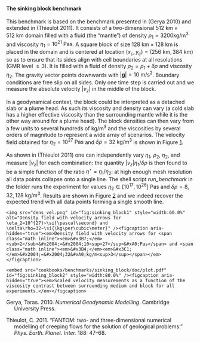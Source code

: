 #### The sinking block benchmark

This benchmark is based on the benchmark presented in (Gerya 2010) and
extended in (Thieulot 2011). It consists of a two-dimensional
$512~\si{\km}\times 512~\si{\km}$ domain filled with a fluid (the
&ldquo;mantle&rdquo;) of density $\rho_1=3200\si{\kg\per\cubic\meter}$ and
viscosity $\eta_1=10^{21}~\si{\pascal\second}$. A square block of size
$128~\si{\km}\times 128~\si{\km}$ is placed in the domain and is centered at
location $(x_c,y_c)=(256~\si{\km},384~\si{\km})$ so as to ensure that its
sides align with cell boundaries at all resolutions (GMR level $\geq 3$). It
is filled with a fluid of density $\rho_2=\rho_1+\delta \rho$ and viscosity
$\eta_2$. The gravity vector points downwards with
$|\boldsymbol{g}|=10~\si{\meter\per\square\second}$. Boundary conditions are
free slip on all sides. Only one time step is carried out and we measure the
absolute velocity $|v_z|$ in the middle of the block.

In a geodynamical context, the block could be interpreted as a detached slab
or a plume head. As such its viscosity and density can vary (a cold slab has a
higher effective viscosity than the surrounding mantle while it is the other
way around for a plume head). The block densities can then vary from a few
units to several hundreds of $\si{\kg\per\cubic\meter}$ and the viscosities by
several orders of magnitude to represent a wide array of scenarios. The
velocity field obtained for $\eta_2=10^{27}~\si{\pascal\second}$ and
$\delta\rho=32~\si{\kg\per\cubic\meter}$ is shown in Figure&nbsp;[1][].

As shown in (Thieulot 2011) one can independently vary $\eta_1$, $\rho_2$,
$\eta_2$, and measure $|v_z|$ for each combination: the quantity
$|v_z| \eta_1/\delta\rho$ is then found to be a simple function of the ratio
$\eta^\star=\eta_1/\eta_2$: at high enough mesh resolution all data points
collapse onto a single line. The shell script *run_benchmark* in the folder
runs the experiment for values
$\eta_2\in [10^{17},10^{26}]~\si{\pascal\second}$ and
$\delta\rho=8,32,128~\si{\kg\per\cubic\meter}$. Results are shown in
Figure&nbsp;[2][] and we indeed recover the expected trend with all data
points forming a single smooth line.

```{figure-md}
<img src="dens_vel.png" id="fig:sinking_block1" style="width:60.0%" alt="Density field with velocity arrows for \eta_2=10^{27}~\si{\pascal\second} and \delta\rho=32~\si{\kg\per\cubic\meter}" /><figcaption aria-hidden="true"><em>Density field with velocity arrows for <span class="math inline"><em>&#x3B7;</em><sub>2</sub>&#x2004;=&#x2004;10<sup>27</sup>&#xA0;Pas</span> and <span class="math inline"><em>&#x3B4;</em><em>&#x3C1;</em>&#x2004;=&#x2004;32&#xA0;kg/m<sup>3</sup></span></em></figcaption>
```

```{figure-md}
<embed src="cookbooks/benchmarks/sinking_block/doc/plot.pdf" id="fig:sinking_block2" style="width:80.0%" /><figcaption aria-hidden="true"><em>Scaled velocity measurements as a function of the viscosity contrast between surrounding medium and block for all experiments.</em></figcaption>
```

<div id="refs" class="references csl-bib-body hanging-indent">

<div id="ref-gery10" class="csl-entry">

Gerya, Taras. 2010. *Numerical Geodynamic Modelling*. Cambridge University
Press.

</div>

<div id="ref-thie11" class="csl-entry">

Thieulot, C. 2011. &ldquo;<span class="nocase">FANTOM: two- and
three-dimensional numerical modelling of creeping flows for the solution of
geological problems</span>.&rdquo;
*Phys.&nbsp;Earth.&nbsp;Planet.&nbsp;Inter.* 188: 47&ndash;68.

</div>

</div>

  [1]: #fig:sinking_block1
  [2]: #fig:sinking_block2
